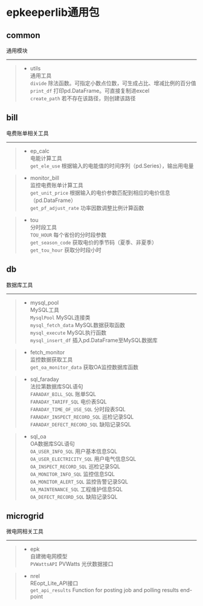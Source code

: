 # epkeeperlib通用包

## common
通用模块
***
> - utils  
> 通用工具  
> `divide` 除法函数。可指定小数点位数，可生成占比、增减比例的百分值  
> `print_df` 打印pd.DataFrame。可直接复制进excel  
> `create_path` 若不存在该路径，则创建该路径  

## bill
电费账单相关工具
***
> - ep_calc  
> 电能计算工具  
> `get_ele_use` 根据输入的电能值的时间序列（pd.Series），输出用电量  

> - monitor_bill  
> 监控电费账单计算工具  
> `get_unit_price` 根据输入的电价参数匹配到相应的电价信息（pd.DataFrame）  
> `get_pf_adjust_rate` 功率因数调整比例计算函数  

> - tou  
> 分时段工具  
> `TOU_HOUR` 每个省份的分时段参数  
> `get_season_code` 获取电价的季节码（夏季、非夏季）  
> `get_tou_hour` 获取分时段小时  

## db
数据库工具
***
> - mysql_pool  
> MySQL工具  
> `MysqlPool` MySQL连接类  
> `mysql_fetch_data` MySQL数据获取函数   
> `mysql_execute` MySQL执行函数  
> `mysql_insert_df` 插入pd.DataFrame至MySQL数据库  

> - fetch_monitor  
> 监控数据获取工具  
> `get_oa_monitor_data` 获取OA监控数据库函数  

> - sql_faraday  
> 法拉第数据库SQL语句  
> `FARADAY_BILL_SQL` 账单SQL  
> `FARADAY_TARIFF_SQL` 电价表SQL  
> `FARADAY_TIME_OF_USE_SQL` 分时段表SQL  
> `FARADAY_INSPECT_RECORD_SQL` 巡检记录SQL  
> `FARADAY_DEFECT_RECORD_SQL` 缺陷记录SQL  

> - sql_oa  
> OA数据库SQL语句  
> `OA_USER_INFO_SQL` 用户基本信息SQL  
> `OA_USER_ELECTRICITY_SQL` 用户电气信息SQL  
> `OA_INSPECT_RECORD_SQL` 巡检记录SQL  
> `OA_MONITOR_INFO_SQL` 监控信息SQL  
> `OA_MONITOR_ALERT_SQL` 监控告警记录SQL  
> `OA_MAINTENANCE_SQL` 工程维护信息SQL  
> `OA_DEFECT_RECORD_SQL` 缺陷记录SQL  

## microgrid  
微电网相关工具  
***
> - epk  
> 自建微电网模型  
> `PVWattsAPI` PVWatts 光伏数据接口

> - nrel  
> REopt_Lite_API接口  
> `get_api_results` Function for posting job and polling results end-point  
